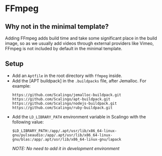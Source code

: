 # FFmpeg

## Why not in the minimal template?

Adding FFmpeg adds build time and take some significant place in the build image, so as we usually add videos through external providers like Vimeo, FFmpeg is not included by default in the minimal template.

## Setup

- Add an `Aptfile` in the root directory with `ffmpeg` inside.
- Add the [APT buildpack] in the `.buildpacks` file, after Jemalloc. For example:
  ```TEXT
  https://github.com/Scalingo/jemalloc-buildpack.git
  https://github.com/Scalingo/apt-buildpack.git
  https://github.com/Scalingo/nodejs-buildpack.git
  https://github.com/Scalingo/ruby-buildpack.git
  ```
- Add the `LD_LIBRARY_PATH` environment variable in Scalingo with the following value:
  ```
  $LD_LIBRARY_PATH:/app/.apt/usr/lib/x86_64-linux-gnu/pulseaudio:/app/.apt/usr/lib/x86_64-linux-gnu/blas:/app/.apt/usr/lib/x86_64-linux-gnu/lapack
  ```
  *NOTE: No need to add it in development environment*
